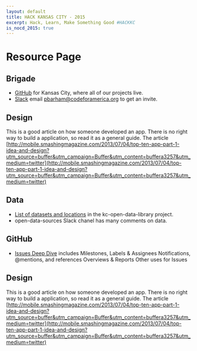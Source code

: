 ```yaml
---
layout: default
title: HACK KANSAS CITY - 2015
excerpt: Hack, Learn, Make Something Good #HACKKC
is_nocd_2015: true
---
```

# Resource Page

## Brigade

* [GitHub](https://github.com/codeforkansascity) for Kansas City, where all of our projects live.
* [Slack](https://codeforkc.slack.com) email pbarham@codeforamerica.org to get an invite.

## Design

This is a good article on how someone developed an app. There is no right way to build a application, so read it as a general guide. The article [http://mobile.smashingmagazine.com/2013/07/04/top-ten-app-part-1-idea-and-design?utm_source=buffer&utm_campaign=Buffer&utm_content=buffera3257&utm_medium=twitter](http://mobile.smashingmagazine.com/2013/07/04/top-ten-app-part-1-idea-and-design?utm_source=buffer&utm_campaign=Buffer&utm_content=buffera3257&utm_medium=twitter)

## Data

* [List of datasets and locations](https://github.com/codeforkansascity/kc-open-data-library/wiki/List-of-datasets-and-locations) 
  in the kc-open-data-library project.
* open-data-sources Slack chanel has many comments on data.
 
## GitHub

* [Issues Deep Dive](https://guides.github.com/features/issues/) includes 
Milestones, Labels & Assignees
Notifications, @mentions, and references
Overviews & Reports
Other uses for Issues

## Design

This is a good article on how someone developed an app. There is no right way to build a application, so read it as a general guide. The article [http://mobile.smashingmagazine.com/2013/07/04/top-ten-app-part-1-idea-and-design?utm_source=buffer&utm_campaign=Buffer&utm_content=buffera3257&utm_medium=twitter](http://mobile.smashingmagazine.com/2013/07/04/top-ten-app-part-1-idea-and-design?utm_source=buffer&utm_campaign=Buffer&utm_content=buffera3257&utm_medium=twitter)


